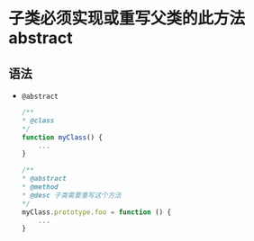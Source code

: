 # 子类必须实现或重写父类的此方法 abstract

## 语法

+ `@abstract`

  ```js
  /**
  * @class
  */
  function myClass() {
      ...
  }

  /**
  * @abstract
  * @method
  * @desc 子类需要重写这个方法
  */
  myClass.prototype.foo = function () {
      ...
  }
  ```
